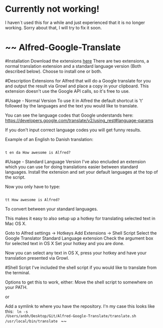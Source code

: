 # Currently not working!
I haven´t used this for a while and just experienced that it is no longer working.
Sorry about that, I will try to fix it soon.

~~
Alfred-Google-Translate
=======================
#Installation
Download the extensions [here](https://github.com/mofus/Alfred-Google-Translate/raw/master/Google%20Translate.alfredworkflow)
There are two extensions, a normal translation extension and a standard language version (Both described below).
Choose to install one or both.

#Description
Extensions for Alfred that will do a Google translate for you and output the result via Growl and place a copy in your clipboard.
This extension doesn't use the Google API calls, so it's free to use.

#Usage - Normal Version
To use it in Alfred the default shortcut is 't' followed by the languages and the text you would like to translate.

You can see the language codes that Google understands here:
https://developers.google.com/translate/v2/using_rest#language-params

If you don't input correct language codes you will get funny results.

Example of an English to Danish translation:

<code>
t en da How awesome is Alfred?
</code>

#Usage - Standard Language Version
I've also encluded an extension which you can use for doing translations easier between standard languages.
Install the extension and set your default languages at the top of the script.

Now you only have to type:

<code>
tt How awesome is Alfred?
</code>

To convert between your standard languages.

This makes it easy to also setup up a hotkey for translating selected text in Mac OS X.

Goto to Alfred settings -> Hotkeys
Add Extensions -> Shell Script
Select the Google Translator Standard Language extension
Check the argument box for selected text in OS X
Set your hotkey and you are done.

Now you can select any text in OS X, press your hotkey and have your translation presented via Growl.

#Shell Script
I've included the shell script if you would like to translate from the terminal.

Options to get this to work, either:
Move the shell script to somewhere on your PATH.

or

Add a symlink to where you have the repository.
I'n my case this looks like this:
<code>
ln -s /Users/anbh/Desktop/Git/Alfred-Google-Translate/translate.sh /usr/local/bin/translate
</code>
~~
